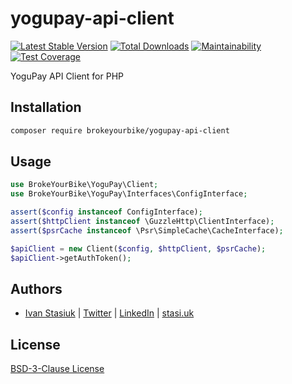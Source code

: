# yogupay-api-client

[![Latest Stable Version](https://img.shields.io/github/v/release/brokeyourbike/yogupay-api-client-php)](https://github.com/brokeyourbike/yogupay-api-client-php/releases)
[![Total Downloads](https://poser.pugx.org/brokeyourbike/yogupay-api-client/downloads)](https://packagist.org/packages/brokeyourbike/yogupay-api-client)
[![Maintainability](https://api.codeclimate.com/v1/badges/b2d8d578ca0af0118391/maintainability)](https://codeclimate.com/github/brokeyourbike/yogupay-api-client-php/maintainability)
[![Test Coverage](https://api.codeclimate.com/v1/badges/b2d8d578ca0af0118391/test_coverage)](https://codeclimate.com/github/brokeyourbike/yogupay-api-client-php/test_coverage)

YoguPay API Client for PHP

## Installation

```bash
composer require brokeyourbike/yogupay-api-client
```

## Usage

```php
use BrokeYourBike\YoguPay\Client;
use BrokeYourBike\YoguPay\Interfaces\ConfigInterface;

assert($config instanceof ConfigInterface);
assert($httpClient instanceof \GuzzleHttp\ClientInterface);
assert($psrCache instanceof \Psr\SimpleCache\CacheInterface);

$apiClient = new Client($config, $httpClient, $psrCache);
$apiClient->getAuthToken();
```

## Authors
- [Ivan Stasiuk](https://github.com/brokeyourbike) | [Twitter](https://twitter.com/brokeyourbike) | [LinkedIn](https://www.linkedin.com/in/brokeyourbike) | [stasi.uk](https://stasi.uk)

## License
[BSD-3-Clause License](https://github.com/brokeyourbike/yogupay-api-client-php/blob/main/LICENSE)
